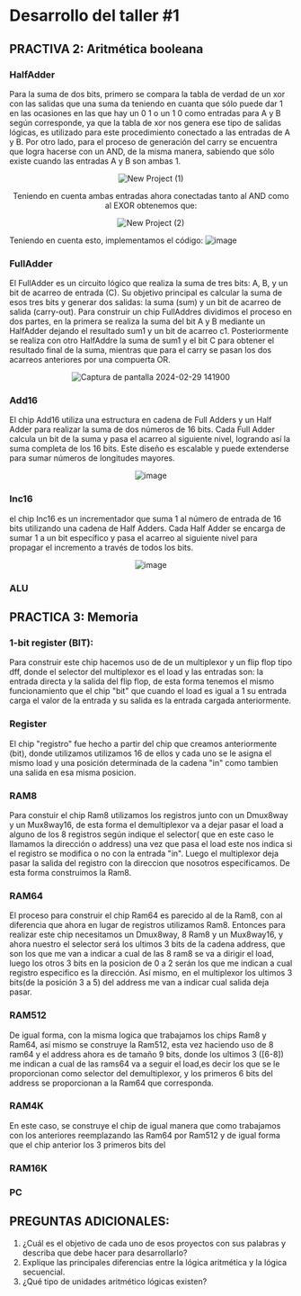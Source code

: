 # Desarrollo del taller #1

## PRACTIVA 2: Aritmética booleana

### HalfAdder

Para la suma de dos bits, primero se compara la tabla de verdad de un xor con las salidas que una suma da teniendo en cuanta que sólo puede dar 1 en las ocasiones en las que hay un 0 1 o un 1 0 como entradas para A y B según corresponde, ya que la tabla de xor nos genera ese tipo de salidas lógicas, es utilizado para este procedimiento conectado a las entradas de A y B.
Por otro lado, para el proceso de generación del carry se encuentra que logra hacerse con un AND, de la misma manera, sabiendo que sólo existe cuando las entradas A y B son ambas 1.
<div align="center">
    
  ![New Project (1)](https://github.com/Fernando2240/Grupo-Megahertz/assets/73613484/ec9ee1e5-cc15-42f0-b21e-610648b72dc8)
 
 Teniendo en cuenta ambas entradas ahora conectadas tanto al AND como al EXOR obtenemos que:
 
  ![New Project (2)](https://github.com/Fernando2240/Grupo-Megahertz/assets/73613484/b593ef58-4570-4e94-b3f1-73d2e7eda680)
</div>

Teniendo en cuenta esto, implementamos el código: 
![image](https://github.com/Fernando2240/Grupo-Megahertz/assets/125404992/79f9ae99-22d8-4815-aad3-2645cd620e69)

### FullAdder

El FullAdder es un circuito lógico que realiza la suma de tres bits: A, B, y un bit de acarreo de entrada (C). Su objetivo principal es calcular la suma de esos tres bits y generar dos salidas: la suma (sum) y un bit de acarreo de salida (carry-out). Para construir un chip FullAddres dividimos el proceso en dos partes, en la primera se realiza la suma del bit A y B mediante un HalfAdder dejando el resultado sum1 y un bit de acarreo c1. Posteriormente se realiza con otro HalfAddre la suma de sum1 y el bit C para obtener el resultado final de la suma, mientras que para el carry se pasan los dos acarreos anteriores por una compuerta OR.
<div align="center">
    
![Captura de pantalla 2024-02-29 141900](https://github.com/Fernando2240/Grupo-Megahertz/assets/92164946/804d3d4e-547a-46a5-b3f3-d820e4115b2e)
    
</div>

### Add16

El chip Add16 utiliza una estructura en cadena de Full Adders y un Half Adder para realizar la suma de dos números de 16 bits. Cada Full Adder calcula un bit de la suma y pasa el acarreo al siguiente nivel, logrando así la suma completa de los 16 bits. Este diseño es escalable y puede extenderse para sumar números de longitudes mayores.

<div align="center">
    
![image](https://github.com/Fernando2240/Grupo-Megahertz/assets/92164946/82498c0c-84b8-49b0-bc52-d4dc5a74b095)

    
</div>

### Inc16

el chip Inc16 es un incrementador que suma 1 al número de entrada de 16 bits utilizando una cadena de Half Adders. Cada Half Adder se encarga de sumar 1 a un bit específico y pasa el acarreo al siguiente nivel para propagar el incremento a través de todos los bits.

<div align="center">
    
![image](https://github.com/Fernando2240/Grupo-Megahertz/assets/92164946/b812ae13-f6d0-4867-b4cf-e52d129c9e0c)


</div>

### ALU

## PRACTICA 3: Memoria

### **1-bit register (BIT):**

Para construir este chip hacemos uso de de un multiplexor y un flip flop tipo dff, donde el selector del multiplexor es el load y las entradas son: la entrada directa y la salida del flip flop, de esta forma tenemos el mismo funcionamiento que el chip "bit" que cuando el load es igual a 1 su entrada carga el valor de la entrada y su salida es la entrada cargada anteriormente. 


### Register

El chip "registro" fue hecho a partir del chip que creamos anteriormente (bit), donde utilizamos utilizamos 16 de ellos y cada uno se le asigna el mismo load y una posición determinada de la cadena "in" como tambien una salida en esa misma posicion. 

### RAM8

Para constuir el chip Ram8 utilizamos los registros junto con un Dmux8way y un Mux8way16, de esta forma el demultiplexor va a dejar pasar el load a alguno de los 8 registros según indique el selector( que en este caso le llamamos la dirección o address) una vez que pasa el load este nos indica si el registro se modifica o no con la entrada "in". Luego el multiplexor deja pasar la salida del registro con la direccion que nosotros especificamos. De esta forma construimos la Ram8.

### RAM64

El proceso para construir el chip Ram64 es parecido al de la Ram8, con al diferencia que ahora en lugar de registros utilizamos Ram8. Entonces para realizar este chip necesitamos un Dmux8way, 8 Ram8 y un Mux8way16, y ahora nuestro el selector será los ultimos 3 bits de la cadena address, que son los que me van a indicar a cual de las 8 ram8 se va a dirigir el load, luego los otros 3 bits en la posicion de 0 a 2 serán los que me indican a cual registro especifico es la dirección. Así mismo, en el multiplexor los ultimos 3 bits(de la posición 3 a 5) del address me van a indicar cual salida deja pasar.

### RAM512

De igual forma, con la misma logica que trabajamos los chips Ram8 y Ram64, así mismo se construye la Ram512, esta vez haciendo uso de 8 ram64 y el address ahora es de tamaño 9 bits, donde los ultimos 3 ([6-8]) me indican a cual de las rams64 va a seguir el load,es decir los que se le proporcionan como selector del demultiplexor, y los primeros 6 bits del address se proporcionan a la Ram64 que corresponda. 

### RAM4K

En este caso, se construye el chip de igual manera que como trabajamos con los anteriores reemplazando las Ram64 por Ram512 y de igual forma que el chip anterior los 3 primeros bits del 

### RAM16K
### PC

## PREGUNTAS ADICIONALES:
1. ¿Cuál es el objetivo de cada uno de esos proyectos con sus palabras y describa que debe hacer para desarrollarlo?
2. Explique las principales diferencias entre la lógica aritmética y la lógica secuencial.
3. ¿Qué tipo de unidades aritmético lógicas existen?
